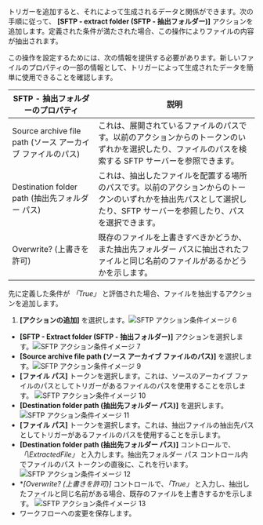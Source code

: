 トリガーを追加すると、それによって生成されるデータと関係ができます。次の手順に従って、 **[SFTP - extract folder (SFTP - 抽出フォルダー)]** アクションを追加します。定義された条件が満たされた場合、この操作によりファイルの内容が抽出されます。

この操作を設定するためには、次の情報を提供する必要があります。新しいファイルのプロパティの一部の情報として、トリガーによって生成されたデータを簡単に使用できることを確認します。

|SFTP - 抽出フォルダーのプロパティ|説明|
|---|---|
|Source archive file path (ソース アーカイブ ファイルのパス)|これは、展開されているファイルのパスです。以前のアクションからのトークンのいずれかを選択したり、ファイルのパスを検索する SFTP サーバーを参照できます。|
|Destination folder path (抽出先フォルダー パス)|これは、抽出したファイルを配置する場所のパスです。以前のアクションからのトークンのいずれかを抽出先パスとして選択したり、SFTP サーバーを参照したり、パスを選択できます。|
|Overwrite? (上書きを許可)|既存のファイルを上書きすべきかどうか、また抽出先フォルダー パスに抽出されたファイルと同じ名前のファイルがあるかどうかを示します。|

先に定義した条件が *「True」* と評価された場合、ファイルを抽出するアクションを追加します。

1. **[アクションの追加]** を選択します。![SFTP アクション条件イメージ 6](./media/connectors-create-api-sftp/condition-6.png)
- **[SFTP - Extract folder (SFTP - 抽出フォルダー)]** アクションを選択します。![SFTP アクション条件イメージ 7](./media/connectors-create-api-sftp/condition-7.png)
- **[Source archive file path (ソース アーカイブ ファイルのパス)]** を選択します。![SFTP アクション条件イメージ 9](./media/connectors-create-api-sftp/condition-9.png)
- **[ファイル パス]** トークンを選択します。これは、ソースのアーカイブ ファイルのパスとしてトリガーがあるファイルのパスを使用することを示します。 ![SFTP アクション条件イメージ 10](./media/connectors-create-api-sftp/condition-10.png)
- **[Destination folder path (抽出先フォルダー パス)]** を選択します。![SFTP アクション条件イメージ 11](./media/connectors-create-api-sftp/condition-11.png)
- **[ファイル パス]** トークンを選択します。これは、抽出ファイルの抽出先パスとしてトリガーがあるファイルのパスを使用することを示します。
- **[Destination folder path (抽出先フォルダー パス)]** コントロールで、*「\\ExtractedFile」* と入力します。抽出先フォルダー パス コントロール内でファイルのパス トークンの直後に、これを行います。 ![SFTP アクション条件イメージ 12](./media/connectors-create-api-sftp/condition-12.png)
- **[Overwrite? (上書きを許可)]* コントロールで、*「True」* と入力し、抽出したファイルと同じ名前がある場合、既存のファイルを上書きするかを示します。 ![SFTP アクション条件イメージ 13](./media/connectors-create-api-sftp/condition-13.png)
- ワークフローへの変更を保存します。

<!---HONumber=AcomDC_0727_2016-->